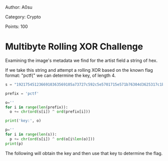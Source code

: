 Author: A0su

Category: Crypto

Points: 100

# Multibyte Rolling XOR Challenge
Examining the image's metadata we find for the artist field a string of hex.

If we take this string and attempt a rolling XOR based on the known flag format: "pctf{" we can determine the key, of length 4.

```python
s = "1921754512366910363569105a73727c592c5e5701715e571b76304d3625317c1b72744d0d1d354d0d1d73131c2c655e".decode('hex')

prefix = 'pctf'

o=''
for i in range(len(prefix)):
  o += chr(ord(s[i]) ^ ord(prefix[i]))

print('key:', o)

p=''
for i in range(len(s)):
  p += chr(ord(s[i]) ^ ord(o[i%len(o)]))
print(p)
```

The following will obtain the key and then use that key to determine the flag.
